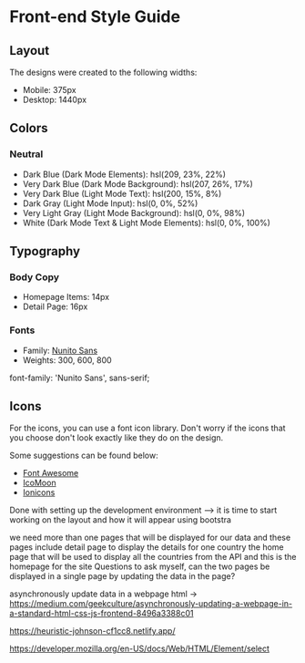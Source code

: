 # Front-end Style Guide

## Layout

The designs were created to the following widths:

- Mobile: 375px
- Desktop: 1440px

## Colors

### Neutral

- Dark Blue (Dark Mode Elements): hsl(209, 23%, 22%)
- Very Dark Blue (Dark Mode Background): hsl(207, 26%, 17%)
- Very Dark Blue (Light Mode Text): hsl(200, 15%, 8%)
- Dark Gray (Light Mode Input): hsl(0, 0%, 52%)
- Very Light Gray (Light Mode Background): hsl(0, 0%, 98%)
- White (Dark Mode Text & Light Mode Elements): hsl(0, 0%, 100%)

## Typography

### Body Copy

- Homepage Items: 14px
- Detail Page: 16px

### Fonts

- Family: [Nunito Sans](https://fonts.google.com/specimen/Nunito+Sans)
- Weights: 300, 600, 800

font-family: 'Nunito Sans', sans-serif;

## Icons

For the icons, you can use a font icon library. Don't worry if the icons that you choose don't look exactly like they do on the design.

Some suggestions can be found below:

- [Font Awesome](https://fontawesome.com)
- [IcoMoon](https://icomoon.io)
- [Ionicons](https://ionicons.com)

Done with setting up the development environment -->
it is time to start working on the layout and how it will appear using bootstra

we need more than one pages that will be displayed for our data and these pages include
detail page to display the details for one country
the home page that will be used to display all the countries from the API and this is the homepage for the site
Questions to ask myself, can the two pages be displayed in a single page by updating the data in the page?

<!-- we shall have one html file to display all of the required information -->

asynchronously update data in a webpage html -> https://medium.com/geekculture/asynchronously-updating-a-webpage-in-a-standard-html-css-js-frontend-8496a3388c01

<!-- link to the copy website  -->

https://heuristic-johnson-cf1cc8.netlify.app/

<!-- We are designing the front end cards first -->
<!-- read about the select html element -->

https://developer.mozilla.org/en-US/docs/Web/HTML/Element/select
